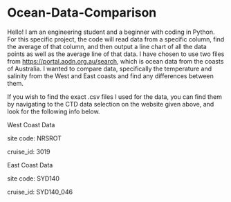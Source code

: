 # Ocean-Data-Comparison
Hello! I am an engineering student and a beginner with coding in Python. For this specific project, the code will read data from a specific column, find the average of that column, and then output a line chart of all the data points as well as the average line of that data. I have chosen to use two files from https://portal.aodn.org.au/search, which is ocean data from the coasts of Australia. I wanted to compare data, specifically the temperature and salinity from the West and East coasts and find any differences between them.

If you wish to find the exact .csv files I used for the data, you can find them by navigating to the CTD data selection on the website given above, and look for the following info below.

West Coast Data

site code: NRSROT

cruise_id: 3019 

East Coast Data

site code: SYD140 

cruise_id: SYD140_046  
